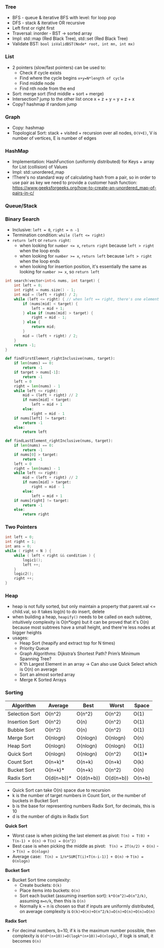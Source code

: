 ### Tree
* BFS - queue & iterative
  BFS with level: for loop pop
* DFS - stack & iterative OR recursive
* Left first or right first 
* Traversal: 
  inorder - BST -> sorted array
* Impl: std::map (Red Black Tree), std::set (Red Black Tree)
* Validate BST: `bool isValidBST(Node* root, int mn, int mx)`

### List
* 2 pointers (slow/fast pointers) can be used to:
  * Check if cycle exists
  * Find where the cycle begins `x+y=N*length of cycle`
  * Find middle node
  * Find nth node from the end
* Sort: merge sort (find middle + sort + merge)
* Intersection? jump to the other list once x + z + y = y + z + x
* Copy? hashmap if random jump

### Graph
* Copy: hashmap 
* Topological Sort: stack + visited + recursion over all nodes, `O(V+E)`, V is number of vertices, E is number of edges

### HashMap
* Implementation: HashFunction (uniformly distributed) for Keys + array for List (collision) of Values
* Impl: std::unordered_map
* !There's no standard way of calculating hash from a pair, so in order to use pair as key we need to provide a customer hash function: https://www.geeksforgeeks.org/how-to-create-an-unordered_map-of-pairs-in-c/

### Queue/Stack

### Binary Search
* Inclusive: `left = 0`, `right = n -1`
* Termination condition: `while (left <= right)`
* `return left` or `return right`: 
  - when looking for `number <= x`, `return right` because `left > right` when the loop ends
  - when looking for `number >= x`, `return left` because `left > right` when the loop ends
  - when looking for insertion position, it's essentially the same as looking for `number >= x`, so `return left`
```cpp
int search(vector<int>& nums, int target) {
    int left = 0;
    int right = nums.size() - 1;
    int mid = (left + right) / 2;
    while (left <= right) { // when left == right, there's one element to check
        if (nums[mid] < target) {
            left = mid + 1;
        } else if (nums[mid] > target) {
            right = mid - 1;
        } else {
            return mid;
        }
        mid = (left + right) / 2;
    }
    return -1;
}
```

```python
def findFirstElement_rightInclusive(nums, target):
    if len(nums) == 0:
        return -1
    if target > nums[-1]:
        return -1
    left = 0
    right = len(nums) - 1
    while left <= right:
        mid = (left + right) // 2
        if nums[mid] < target:
            left = mid + 1
        else:
            right = mid - 1
    if nums[left] != target:
        return -1
    else:
        return left

def findLastElement_rightInclusive(nums, target):
    if len(nums) == 0:
        return -1
    if nums[0] > target:
        return -1
    left = 0
    right = len(nums) - 1 
    while left <= right:
        mid = (left + right) // 2
        if nums[mid] > target:
            right = mid - 1
        else:
            left = mid + 1
    if nums[right] != target:
        return -1
    else:
        return right
```

### Two Pointers
```cpp
int left = 0;
int right = 1;
int ans = 0;
while ( right < N ) {
    while ( left < right && condition ) {
        logic1();
        left ++;
    }
    logic2();
    right ++;
}
```

### Heap
* heap is not fully sorted, but only maintain a property that parent.val <= child.val, so it takes log(n) to do insert, delete
* when building a heap, `heapify()` needs to be called on each subtree, intuitively complexity is O(n*logn) but it can be proved that it's O(n) because most subtrees have a small height, and there're less nodes at bigger heights
* usages: 
  - Heap Sort (heapify and extract top for N times)
  - Priority Queue
  - Graph Algorithms: Dijkstra’s Shortest Path? Prim’s Minimum Spanning Tree?
  - K’th Largest Element in an array -> Can also use Quick Select which is O(n) on average
  - Sort an almost sorted array
  - Merge K Sorted Arrays

### Sorting 

| Algorithm      | Average   | Best     | Worst    | Space  |
|----------------|-----------|----------|----------|--------|
| Selection Sort | O(n^2)    | O(n^2)   | O(n^2)   | O(1)   |
| Insertion Sort | O(n^2)    | O(n)     | O(n^2)   | O(1)   |
| Bubble Sort    | O(n^2)    | O(n)     | O(n^2)   | O(1)   |
| Merge Sort     | O(nlogn)  | O(nlogn) | O(nlogn) | O(n)   |
| Heap Sort      | O(nlogn)  | O(nlogn) | O(nlogn) | O(1)   |
| Quick Sort     | O(nlogn)  | O(nlogn) | O(n^2)   | O(1)*  |
| Count Sort     | O(n+k)*   | O(n+k)   | O(n+k)   | O(k)   |
| Bucket Sort    | O(n+k)*   | O(n+k)   | O(n^2)   | O(n)   |
| Radix Sort     | O(d(n+b))*| O(d(n+b))| O(d(n+b))| O(n+b) |

* Quick Sort can take O(n) space due to recursion
* k is the number of target numbers in Count Sort, or the number of buckets in Bucket Sort
* b is the base for representing numbers Radix Sort, for decimals, this is 10
* d is the number of digits in Radix Sort

**Quick Sort**
- Worst case is when picking the last element as pivot: `T(n) = T(0) + T(n-1) + O(n)` -> `T(n) = O(n^2)`
- Best case is when picking the middle as pivot: ` T(n) = 2T(n/2) + O(n)` -> `T(n) = O(nlogn)`
- Average case: ` T(n) = 1/n*SUM[T(i)+T(n-i-1)] + O(n)` -> `T(n) = O(nlogn)`

**Bucket Sort**
- Bucket Sort time complexity: 
  * Create buckets: `O(k)`
  * Place items into buckets: `O(n)`
  * Sort each bucket (assuming insertion sort): `k*O(m^2)=O(n^2/k)`, assuming `m=n/k`, then this is `O(n)`
  * Normally k ~ n is chosen so that if inputs are uniformly distributed, on average complexity is `O(k)+O(n)+O(n^2/k)=O(n)+O(n)+O(n)=O(n)`

**Radix Sort**
- For decimal numbers, b=10, if k is the maximum number possible, then complexity is `O(d*(n+10))=O(logk*(n+10))=O(nlogk)`, if logk is small, it becomes `O(n)`
